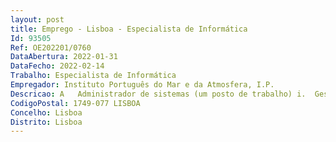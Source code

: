 ```yaml
--- 
layout: post
title: Emprego - Lisboa - Especialista de Informática
Id: 93505
Ref: OE202201/0760
DataAbertura: 2022-01-31
DataFecho: 2022-02-14
Trabalho: Especialista de Informática
Empregador: Instituto Português do Mar e da Atmosfera, I.P.
Descricao: A   Administrador de sistemas (um posto de trabalho) i.	Gestão de ambientes de Virtualização de servidores, envolvendo a configuração base dos Sistemas Operativos e sua ligação a estruturas de Storage corporativo do tipo Unificado e à rede informática do IPMA (ethernet e fiber channel) ii.	Administração de sistemas (físicos ou virtualizados) Linux e Microsoft Windows Server, o que inclui  manutenção operacional dos sistemas e software de base, colaboração na instalação de software aplicacional específico para o utilizador, implementação e garantia de mecanismos de salvaguardas, resolução de problemas incidentes (software hardware) iii.	Administração de soluções de processamento de alto débito (HPC) configurado em clusters e baseadas em sistema operativo UNIX Aix e LINUX Redhat, storage partilhado, comunicações ethernet e de alto débito e sistemas de monitorização específicos. As tarefas de administração incluem a monitorização e manutenção operacional dos clusters, intermediar resolução de problemas incidentes com suporte aos contratos de manutenção vigentes (hardware software), garantia de mecanismos de salvaguardas, apoio aos utilizadores e construção de propostas evolutivas nas vertentes tecnológica, necessidades operacionais, e economia iv.	Administração de SGBD relacionais, Microsoft SQL Server e ou MySQL, com conhecimentos de programação SQL v.	Gestão de sistemas de Storage corporativos de grande capacidade e performance, com conhecimento sólidos em protocolos NAS e SAN, bem como a salvaguarda para sistemas de Backups vi.	Participação em grupos de trabalho e em projetos (construção, implementação operacional, manutenção e suporte) vii.	Interligação e colaboração com os colegas de outras áreas de IT  gestão, redes e segurança, arquivo e virtualização, suporte e comunicações viii.	Contribuição para a discussão técnica no âmbito da definição e apuramento de estratégias evolutivas na área de IT. Ref. B   Full Stack Developer (um posto de trabalho) i.	Análise funcional de requisitos, especificação técnica e implementação de sistemas de informação e aplicações web bem como a gestão de bases de dados e segurança da informação ii.	Desenvolvimento de aplicações em linguagens de programação estruturadas orientadas para a Web  Java, Python, PHP e frameworks e tecnologias relacionadas (Django, JQuery, HTML, CSS, JSON) iii.	Configuração e gestão de bases de dados mysql, postgresql e sqlserver  e servidores web apache e nginx iv.	Implementação de serviços web REST, JSON v.	Participação em grupos de trabalho e em projetos (construção, implementação operacional, manutenção e suporte) vi.	Interligação e colaboração com os colegas de outras áreas de IT  gestão, redes e segurança, arquivo e virtualização, suporte e comunicações vii.	Contribuição para a discussão técnica no âmbito da definição e apuramento de estratégias evolutivas na área de IT.
CodigoPostal: 1749-077 LISBOA
Concelho: Lisboa
Distrito: Lisboa
--- 
```


